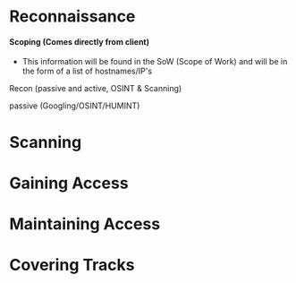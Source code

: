 # Reconnaissance
#### Scoping (Comes directly from client)

- This information will be found in the SoW (Scope of Work) and will be in the form of a list of hostnames/IP's

Recon (passive and active, OSINT & Scanning)

passive (Googling/OSINT/HUMINT)

# Scanning



# Gaining Access

# Maintaining Access

# Covering Tracks

